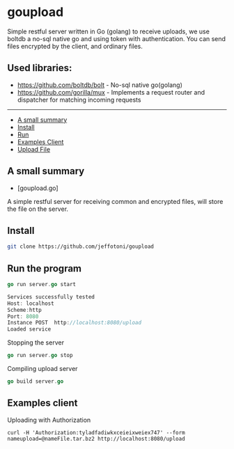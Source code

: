 # goupload
Simple restful server written in Go (golang) to receive uploads, we use boltdb a no-sql native go and using token with authentication.
You can send files encrypted by the client, and ordinary files.

## Used libraries:
- https://github.com/boltdb/bolt - No-sql native go(golang)
- https://github.com/gorilla/mux - Implements a request router and dispatcher for matching incoming requests

---
* [A small summary](#summary)
* [Install](#install)
* [Run](#runprogram)
* [Examples Client](#examples-client)
* [Upload File](#upload-files)

## A small summary 

* [goupload.go]

A simple restful server for receiving common and encrypted files, will store the file on the server.


## Install

```sh
git clone https://github.com/jeffotoni/goupload

```

## Run the program

```go
go run server.go start

Services successfully tested
Host: localhost
Scheme:http
Port: 8080
Instance POST  http://localhost:8080/upload
Loaded service

```

Stopping the server

```go
go run server.go stop

```

Compiling upload server

```go
go build server.go
```


## Examples client

Uploading with Authorization

```
curl -H 'Authorization:tyladfadiwkxceieixweiex747' --form nameupload=@nameFile.tar.bz2 http://localhost:8080/upload
```
